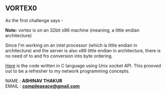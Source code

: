 ## VORTEX0
As the first challenge says -

**Note:** vortex is on an 32bit x86 machine (meaning, a little endian architecture)

Since I'm working on an intel processor (which is little endian in architecture) and the server is also x86 little endian in architecture, there is no need of to and fro conversion into byte ordering.

[Here] is the code written in C language using Unix socket API. This prooved out to be a refresher to my network programming concepts.



NAME  : **ABHINAV THAKUR** <br>
EMAIL : **compilepeace@gmail.com**


[Here]: ./client.c